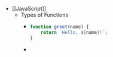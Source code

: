 - [[JavaScript]]
	- Types of Functions
		- ```js
		  function greet(name) {
		      return `Hello, ${name}!`;
		  }
		  ```
		-